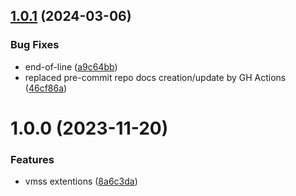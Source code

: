 ## [1.0.1](https://github.com/data-platform-hq/terraform-azurerm-vmss-extension/compare/v1.0.0...v1.0.1) (2024-03-06)


### Bug Fixes

* end-of-line ([a9c64bb](https://github.com/data-platform-hq/terraform-azurerm-vmss-extension/commit/a9c64bb6d46e93b813701b60cbabccc1ea2e09a2))
* replaced pre-commit repo docs creation/update by GH Actions ([46cf86a](https://github.com/data-platform-hq/terraform-azurerm-vmss-extension/commit/46cf86a04309b8951fd8077ba2525754d1a9a2e1))

# 1.0.0 (2023-11-20)


### Features

* vmss extentions ([8a6c3da](https://github.com/data-platform-hq/terraform-azurerm-vmss-extension/commit/8a6c3da259003aa7c7726a8f9071d20c6ce8f82d))
